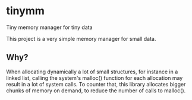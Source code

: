 # tinymm
Tiny memory manager for tiny data

This project is a very simple memory manager for small data.

Why?
----

When allocating dynamically a lot of small structures, for instance in a linked list, calling the system's malloc() function for each allocation may result in a lot of system calls. To counter that, this library allocates bigger chunks of memory on demand, to reduce the number of calls to malloc().
